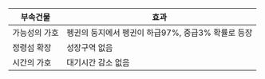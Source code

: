 |부속건물|효과|
---|---
|가능성의 가호|펭귄의 둥지에서 펭귄이 하급97%, 중급3% 확률로 등장 |
|정령섬 확장|   성장구역 없음  |
|시간의 가호| 대기시간 감소 없음  |
